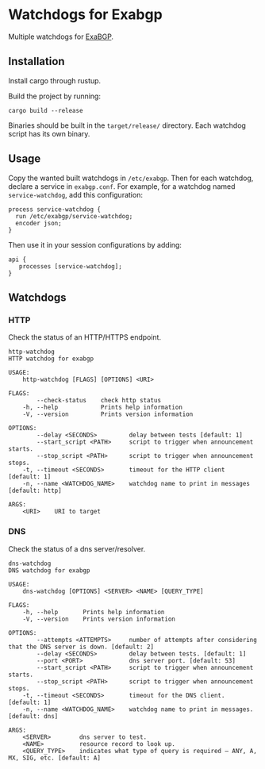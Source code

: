 Watchdogs for Exabgp
====================

Multiple watchdogs for [ExaBGP](https://github.com/Exa-Networks/exabgp).

Installation
------------

Install cargo through rustup.

Build the project by running:
```
cargo build --release
```

Binaries should be built in the `target/release/` directory. Each watchdog
script has its own binary.

Usage
-----

Copy the wanted built watchdogs in `/etc/exabgp`.
Then for each watchdog, declare a service in `exabgp.conf`. For example, for
a watchdog named `service-watchdog`, add this configuration:
```
process service-watchdog {
  run /etc/exabgp/service-watchdog;
  encoder json;
}
```

Then use it in your session configurations by adding:
```
api {
   processes [service-watchdog];
}
```

Watchdogs
---------

### HTTP

Check the status of an HTTP/HTTPS endpoint.

```
http-watchdog
HTTP watchdog for exabgp

USAGE:
    http-watchdog [FLAGS] [OPTIONS] <URI>

FLAGS:
        --check-status    check http status
    -h, --help            Prints help information
    -V, --version         Prints version information

OPTIONS:
        --delay <SECONDS>         delay between tests [default: 1]
        --start_script <PATH>     script to trigger when announcement starts.
        --stop_script <PATH>      script to trigger when announcement stops.
    -t, --timeout <SECONDS>       timeout for the HTTP client [default: 1]
    -n, --name <WATCHDOG_NAME>    watchdog name to print in messages [default: http]

ARGS:
    <URI>    URI to target
```


### DNS

Check the status of a dns server/resolver.

```
dns-watchdog
DNS watchdog for exabgp

USAGE:
    dns-watchdog [OPTIONS] <SERVER> <NAME> [QUERY_TYPE]

FLAGS:
    -h, --help       Prints help information
    -V, --version    Prints version information

OPTIONS:
        --attempts <ATTEMPTS>     number of attempts after considering that the DNS server is down. [default: 2]
        --delay <SECONDS>         delay between tests. [default: 1]
        --port <PORT>             dns server port. [default: 53]
        --start_script <PATH>     script to trigger when announcement starts.
        --stop_script <PATH>      script to trigger when announcement stops.
    -t, --timeout <SECONDS>       timeout for the DNS client. [default: 1]
    -n, --name <WATCHDOG_NAME>    watchdog name to print in messages. [default: dns]

ARGS:
    <SERVER>        dns server to test.
    <NAME>          resource record to look up.
    <QUERY_TYPE>    indicates what type of query is required — ANY, A, MX, SIG, etc. [default: A]
```
